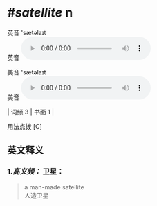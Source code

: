 # ***\#satellite*** n
英音 'sætəlaɪt  
英音
<audio src="./media/satellite-B.aac" controls="controls"></audio>

美音 'sætəlaɪt  
美音
<audio src="./media/satellite.aac" controls="controls"></audio>



| 词频 3 | 书面 1 |  

用法点拨  [C]

英文释义
---
### 1.*高义频：* **卫星：**  

 > a man-made satellite   
 > 人造卫星    


